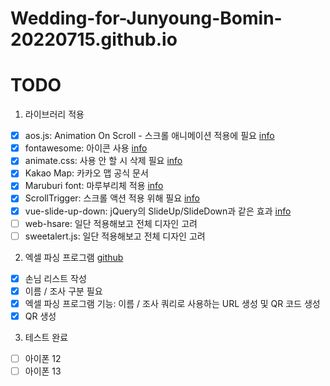 # Wedding-for-Junyoung-Bomin-20220715.github.io

# TODO

1. 라이브러리 적용  
  - [x] aos.js: Animation On Scroll - 스크롤 애니메이션 적용에 필요 [info](https://michalsnik.github.io/aos/)
  - [x] fontawesome: 아이콘 사용 [info](https://fontawesome.com/)
  - [x] animate.css: 사용 안 할 시 삭제 필요 [info](https://animate.style/)
  - [x] Kakao Map: 카카오 맵 공식 문서  
  - [x] Maruburi font: 마루부리체 적용 [info](https://hangeul.naver.com/maruproject_10)
  - [x] ScrollTrigger: 스크롤 액션 적용 위해 필요 [info](https://greensock.com/)
  - [x] vue-slide-up-down: jQuery의 SlideUp/SlideDown과 같은 효과 [info](https://github.com/danieldiekmeier/vue-slide-up-down)
  - [ ] web-hsare: 일단 적용해보고 전체 디자인 고려
  - [ ] sweetalert.js: 일단 적용해보고 전체 디자인 고려
 
2. 엑셀 파싱 프로그램 [github](https://github.com/sauber92/heart_qrcode_generator)
  - [x] 손님 리스트 작성
  - [x] 이름 / 조사 구분 필요
  - [x] 엑셀 파싱 프로그램 기능: 이름 / 조사 쿼리로 사용하는 URL 생성 및 QR 코드 생성
  - [x] QR 생성 
    
3. 테스트 완료
  - [ ] 아이폰 12
  - [ ] 아이폰 13
